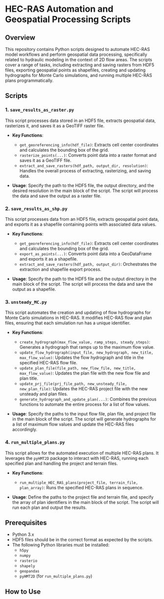 # HEC-RAS Automation and Geospatial Processing Scripts

## Overview

This repository contains Python scripts designed to automate HEC-RAS model workflows and perform geospatial data processing, specifically related to hydraulic modeling in the context of 2D flow areas. The scripts cover a range of tasks, including extracting and saving rasters from HDF5 files, exporting geospatial points as shapefiles, creating and updating hydrographs for Monte Carlo simulations, and running multiple HEC-RAS plans programmatically.

## Scripts

### 1. `save_results_as_raster.py`
This script processes data stored in an HDF5 file, extracts geospatial data, rasterizes it, and saves it as a GeoTIFF raster file.

- **Key Functions**:
  - `get_georeferencing_info(hdf_file)`: Extracts cell center coordinates and calculates the bounding box of the grid.
  - `rasterize_points(...)`: Converts point data into a raster format and saves it as a GeoTIFF file.
  - `extract_and_save_rasters(hdf_path, output_dir, resolution)`: Handles the overall process of extracting, rasterizing, and saving data.

- **Usage**:
  Specify the path to the HDF5 file, the output directory, and the desired resolution in the main block of the script. The script will process the data and save the output as a raster file.

### 2. `save_results_as_shp.py`
This script processes data from an HDF5 file, extracts geospatial point data, and exports it as a shapefile containing points with associated data values.

- **Key Functions**:
  - `get_georeferencing_info(hdf_file)`: Extracts cell center coordinates and calculates the bounding box of the grid.
  - `export_as_points(...)`: Converts point data into a GeoDataFrame and exports it as a shapefile.
  - `extract_and_save_rasters(hdf_path, output_dir)`: Orchestrates the extraction and shapefile export process.

- **Usage**:
  Specify the path to the HDF5 file and the output directory in the main block of the script. The script will process the data and save the output as a shapefile.

### 3. `unsteady_MC.py`
This script automates the creation and updating of flow hydrographs for Monte Carlo simulations in HEC-RAS. It modifies HEC-RAS flow and plan files, ensuring that each simulation run has a unique identifier.

- **Key Functions**:
  - `create_hydrograph(max_flow_value, ramp_steps, steady_steps)`: Generates a hydrograph that ramps up to the maximum flow value.
  - `update_flow_hydrograph(input_file, new_hydrograph, new_title, max_flow_value)`: Updates the flow hydrograph and title in the specified HEC-RAS flow file.
  - `update_plan_file(file_path, new_flow_file, new_title, max_flow_value)`: Updates the plan file with the new flow file and plan title.
  - `update_prj_file(prj_file_path, new_unsteady_file, new_plan_file)`: Updates the HEC-RAS project file with the new unsteady and plan files.
  - `generate_hydrograph_and_update_plan(...)`: Combines the previous functions to automate the entire process for a list of flow values.

- **Usage**:
  Specify the paths to the input flow file, plan file, and project file in the main block of the script. The script will generate hydrographs for a list of maximum flow values and update the HEC-RAS files accordingly.

### 4. `run_multiple_plans.py`
This script allows for the automated execution of multiple HEC-RAS plans. It leverages the `pyHMT2D` package to interact with HEC-RAS, running each specified plan and handling the project and terrain files.

- **Key Functions**:
  - `run_multiple_HEC_RAS_plans(project_file, terrain_file, plan_array)`: Runs the specified HEC-RAS plans in sequence.

- **Usage**:
  Define the paths to the project file and terrain file, and specify the array of plan identifiers in the main block of the script. The script will run each plan and output the results.

## Prerequisites

- Python 3.x
- HDF5 files should be in the correct format as expected by the scripts.
- The following Python libraries must be installed:
  - `h5py`
  - `numpy`
  - `rasterio`
  - `shapely`
  - `geopandas`
  - `pyHMT2D` (for `run_multiple_plans.py`)

## How to Use

 
